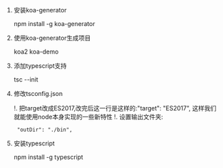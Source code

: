 1. 安装koa-generator

	npm install -g koa-generator


2. 使用koa-generator生成项目

	koa2  koa-demo

3. 添加typescript支持

	tsc --init
	
4. 修改tsconfig.json

	!. 把target改成ES2017,改完后这一行是这样的:"target": "ES2017", 这样我们就能使用node本身实现的一些新特性
	!. 设置输出文件夹:

		"outDir": "./bin",
		
5. 安装typescript

	npm install -g typescript